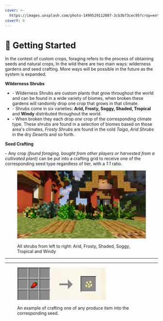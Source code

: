 ```yaml
---
cover: >-
  https://images.unsplash.com/photo-1499529112087-3cb3b73cec95?crop=entropy&cs=tinysrgb&fm=jpg&ixid=MnwxOTcwMjR8MHwxfHNlYXJjaHwzfHxmYXJtaW5nfGVufDB8fHx8MTY3OTM0OTk4Ng&ixlib=rb-4.0.3&q=80
coverY: 0
---
```


# 🌺 Getting Started

In the context of custom crops, foraging refers to the process of obtaining seeds and natural crops, In the wild there are two main ways: wilderness gardens and seed crafting. More ways will be possible in the future as the system is expanded.

**Wilderness Shrubs**

* \- Wilderness Shrubs are custom plants that grow throughout the world and can be found in a wide variety of biomes, when broken these gardens will randomly drop one crop that grows in that climate.
* \- Shrubs come in six varieties: **Arid, Frosty, Soggy, Shaded, Tropical** and **Windy** distributed throughout the world.
* \- When broken they each drop _one_ crop of the corresponding climate type. These shrubs are found in a selection of biomes based on those area's climates, _Frosty Shrubs_ are found in the cold _Taiga_, _Arid Shrubs_ in the dry _Deserts_ and so forth.

**Seed Crafting**

\- Any crop _(found foraging, bought from other players or harvested from a cultivated plant)_ can be put into a crafting grid to receive one of the corresponding seed type regardless of tier, with a _1:1_ ratio.

<figure><img src="../../.gitbook/assets/image_2023-03-16_214423006.png" alt=""><figcaption><p>All shrubs from left to right: Arid, Frosty, Shaded, Soggy, Tropical and Windy</p></figcaption></figure>

***

***

<figure><img src="../../.gitbook/assets/image_2023-03-16_214530394.png" alt=""><figcaption><p>An example of crafting one of any produce item into the corresponding seed.</p></figcaption></figure>
